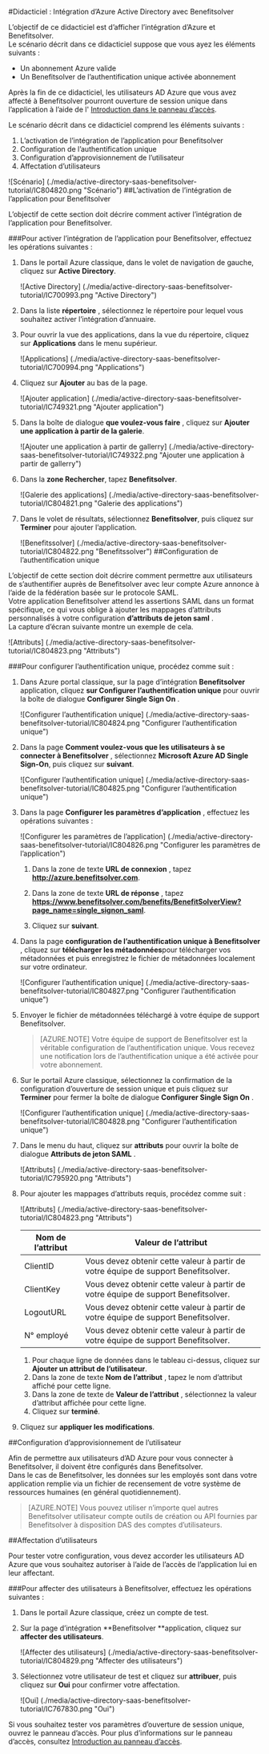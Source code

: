 <properties 
    pageTitle="Didacticiel : Intégration d’Azure Active Directory avec Benefitsolver | Microsoft Azure"
    description="Apprenez à utiliser Benefitsolver avec Azure Active Directory pour activer l’ouverture de session unique, la mise en service automatique et bien plus encore !" 
    services="active-directory" 
    authors="jeevansd"  
    documentationCenter="na" 
    manager="femila"/>
<tags 
    ms.service="active-directory" 
    ms.devlang="na" 
    ms.topic="article" 
    ms.tgt_pltfrm="na" 
    ms.workload="identity" 
    ms.date="10/10/2016" 
    ms.author="jeedes" />

#<a name="tutorial-azure-active-directory-integration-with-benefitsolver"></a>Didacticiel : Intégration d’Azure Active Directory avec Benefitsolver

L’objectif de ce didacticiel est d’afficher l’intégration d’Azure et Benefitsolver.  
Le scénario décrit dans ce didacticiel suppose que vous ayez les éléments suivants :

-   Un abonnement Azure valide
-   Un Benefitsolver de l’authentification unique activée abonnement

Après la fin de ce didacticiel, les utilisateurs AD Azure que vous avez affecté à Benefitsolver pourront ouverture de session unique dans l’application à l’aide de l' [Introduction dans le panneau d’accès](active-directory-saas-access-panel-introduction.md).

Le scénario décrit dans ce didacticiel comprend les éléments suivants :

1.  L’activation de l’intégration de l’application pour Benefitsolver
2.  Configuration de l’authentification unique
3.  Configuration d’approvisionnement de l’utilisateur
4.  Affectation d’utilisateurs

![Scénario] (./media/active-directory-saas-benefitsolver-tutorial/IC804820.png "Scénario")
##<a name="enabling-the-application-integration-for-benefitsolver"></a>L’activation de l’intégration de l’application pour Benefitsolver

L’objectif de cette section doit décrire comment activer l’intégration de l’application pour Benefitsolver.

###<a name="to-enable-the-application-integration-for-benefitsolver-perform-the-following-steps"></a>Pour activer l’intégration de l’application pour Benefitsolver, effectuez les opérations suivantes :

1.  Dans le portail Azure classique, dans le volet de navigation de gauche, cliquez sur **Active Directory**.

    ![Active Directory] (./media/active-directory-saas-benefitsolver-tutorial/IC700993.png "Active Directory")

2.  Dans la liste **répertoire** , sélectionnez le répertoire pour lequel vous souhaitez activer l’intégration d’annuaire.

3.  Pour ouvrir la vue des applications, dans la vue du répertoire, cliquez sur **Applications** dans le menu supérieur.

    ![Applications] (./media/active-directory-saas-benefitsolver-tutorial/IC700994.png "Applications")

4.  Cliquez sur **Ajouter** au bas de la page.

    ![Ajouter application] (./media/active-directory-saas-benefitsolver-tutorial/IC749321.png "Ajouter application")

5.  Dans la boîte de dialogue **que voulez-vous faire** , cliquez sur **Ajouter une application à partir de la galerie**.

    ![Ajouter une application à partir de gallerry] (./media/active-directory-saas-benefitsolver-tutorial/IC749322.png "Ajouter une application à partir de gallerry")

6.  Dans la **zone Rechercher**, tapez **Benefitsolver**.

    ![Galerie des applications] (./media/active-directory-saas-benefitsolver-tutorial/IC804821.png "Galerie des applications")

7.  Dans le volet de résultats, sélectionnez **Benefitsolver**, puis cliquez sur **Terminer** pour ajouter l’application.

    ![Benefitssolver] (./media/active-directory-saas-benefitsolver-tutorial/IC804822.png "Benefitssolver")
##<a name="configuring-single-sign-on"></a>Configuration de l’authentification unique

L’objectif de cette section doit décrire comment permettre aux utilisateurs de s’authentifier auprès de Benefitsolver avec leur compte Azure annonce à l’aide de la fédération basée sur le protocole SAML.  
Votre application Benefitsolver attend les assertions SAML dans un format spécifique, ce qui vous oblige à ajouter les mappages d’attributs personnalisés à votre configuration **d’attributs de jeton saml** .  
La capture d’écran suivante montre un exemple de cela.

![Attributs] (./media/active-directory-saas-benefitsolver-tutorial/IC804823.png "Attributs")

###<a name="to-configure-single-sign-on-perform-the-following-steps"></a>Pour configurer l’authentification unique, procédez comme suit :

1.  Dans Azure portal classique, sur la page d’intégration **Benefitsolver** application, cliquez **sur Configurer l’authentification unique** pour ouvrir la boîte de dialogue **Configurer Single Sign On** .

    ![Configurer l’authentification unique] (./media/active-directory-saas-benefitsolver-tutorial/IC804824.png "Configurer l’authentification unique")

2.  Dans la page **Comment voulez-vous que les utilisateurs à se connecter à Benefitsolver** , sélectionnez **Microsoft Azure AD Single Sign-On**, puis cliquez sur **suivant**.

    ![Configurer l’authentification unique] (./media/active-directory-saas-benefitsolver-tutorial/IC804825.png "Configurer l’authentification unique")

3.  Dans la page **Configurer les paramètres d’application** , effectuez les opérations suivantes :

    ![Configurer les paramètres de l’application] (./media/active-directory-saas-benefitsolver-tutorial/IC804826.png "Configurer les paramètres de l’application")

    1.  Dans la zone de texte **URL de connexion** , tapez **http://azure.benefitsolver.com**.
    2.  Dans la zone de texte **URL de réponse** , tapez **https://www.benefitsolver.com/benefits/BenefitSolverView?page_name=single_signon_saml**.  


    3.  Cliquez sur **suivant**.

4.  Dans la page **configuration de l’authentification unique à Benefitsolver** , cliquez sur **télécharger les métadonnées**pour télécharger vos métadonnées et puis enregistrez le fichier de métadonnées localement sur votre ordinateur.

    ![Configurer l’authentification unique] (./media/active-directory-saas-benefitsolver-tutorial/IC804827.png "Configurer l’authentification unique")

5.  Envoyer le fichier de métadonnées téléchargé à votre équipe de support Benefitsolver.

    >[AZURE.NOTE] Votre équipe de support de Benefitsolver est la véritable configuration de l’authentification unique.
Vous recevez une notification lors de l’authentification unique a été activée pour votre abonnement.

6.  Sur le portail Azure classique, sélectionnez la confirmation de la configuration d’ouverture de session unique et puis cliquez sur **Terminer** pour fermer la boîte de dialogue **Configurer Single Sign On** .

    ![Configurer l’authentification unique] (./media/active-directory-saas-benefitsolver-tutorial/IC804828.png "Configurer l’authentification unique")

7.  Dans le menu du haut, cliquez sur **attributs** pour ouvrir la boîte de dialogue **Attributs de jeton SAML** .

    ![Attributs] (./media/active-directory-saas-benefitsolver-tutorial/IC795920.png "Attributs")

8.  Pour ajouter les mappages d’attributs requis, procédez comme suit :

    ![Attributs] (./media/active-directory-saas-benefitsolver-tutorial/IC804823.png "Attributs")

  	|Nom de l’attribut|Valeur de l’attribut|
  	|---|---|
  	|ClientID|Vous devez obtenir cette valeur à partir de votre équipe de support Benefitsolver.|
  	|ClientKey|Vous devez obtenir cette valeur à partir de votre équipe de support Benefitsolver.|
  	|LogoutURL|Vous devez obtenir cette valeur à partir de votre équipe de support Benefitsolver.|
  	|N° employé|Vous devez obtenir cette valeur à partir de votre équipe de support Benefitsolver.|

    1.  Pour chaque ligne de données dans le tableau ci-dessus, cliquez sur **Ajouter un attribut de l’utilisateur**.
    2.  Dans la zone de texte **Nom de l’attribut** , tapez le nom d’attribut affiché pour cette ligne.
    3.  Dans la zone de texte de **Valeur de l’attribut** , sélectionnez la valeur d’attribut affichée pour cette ligne.
    4.  Cliquez sur **terminé**.

9.  Cliquez sur **appliquer les modifications**.

##<a name="configuring-user-provisioning"></a>Configuration d’approvisionnement de l’utilisateur

Afin de permettre aux utilisateurs d’AD Azure pour vous connecter à Benefitsolver, il doivent être configurés dans Benefitsolver.  
Dans le cas de Benefitsolver, les données sur les employés sont dans votre application remplie via un fichier de recensement de votre système de ressources humaines (en général quotidiennement).  

>[AZURE.NOTE] Vous pouvez utiliser n’importe quel autres Benefitsolver utilisateur compte outils de création ou API fournies par Benefitsolver à disposition DAS des comptes d’utilisateurs.

##<a name="assigning-users"></a>Affectation d’utilisateurs

Pour tester votre configuration, vous devez accorder les utilisateurs AD Azure que vous souhaitez autoriser à l’aide de l’accès de l’application lui en leur affectant.

###<a name="to-assign-users-to-benefitsolver-perform-the-following-steps"></a>Pour affecter des utilisateurs à Benefitsolver, effectuez les opérations suivantes :

1.  Dans le portail Azure classique, créez un compte de test.

2.  Sur la page d’intégration **Benefitsolver **application, cliquez sur **affecter des utilisateurs**.

    ![Affecter des utilisateurs] (./media/active-directory-saas-benefitsolver-tutorial/IC804829.png "Affecter des utilisateurs")

3.  Sélectionnez votre utilisateur de test et cliquez sur **attribuer**, puis cliquez sur **Oui** pour confirmer votre affectation.

    ![Oui] (./media/active-directory-saas-benefitsolver-tutorial/IC767830.png "Oui")

Si vous souhaitez tester vos paramètres d’ouverture de session unique, ouvrez le panneau d’accès. Pour plus d’informations sur le panneau d’accès, consultez [Introduction au panneau d’accès](active-directory-saas-access-panel-introduction.md).
